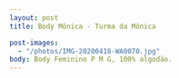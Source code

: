 ```yaml
---
layout: post
title: Body Mônica - Turma da Mônica

post-images:
  - "/photos/IMG-20200418-WA0070.jpg"
body: Body Feminino P M G, 100% algodão.
---
```

